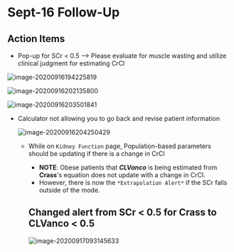 # Sept-16 Follow-Up

## Action Items

- Pop-up for SCr < 0.5 --> Please evaluate for muscle wasting and utilize clinical judgment for estimating CrCl

![image-20200916194225819](C:\Users\kpess\AppData\Roaming\Typora\typora-user-images\image-20200916194225819.png)

![image-20200916202135800](C:\Users\kpess\AppData\Roaming\Typora\typora-user-images\image-20200916202135800.png)

![image-20200916203501841](C:\Users\kpess\AppData\Roaming\Typora\typora-user-images\image-20200916203501841.png)

* Calculator not allowing you to go back and revise patient information

  ![image-20200916204250429](C:\Users\kpess\AppData\Roaming\Typora\typora-user-images\image-20200916204250429.png)

  - While on `Kidney Function` page, Population-based parameters should be updating if there is a change in CrCl

    - **NOTE**: Obese patients that ***CLVanco*** is being estimated from **Crass**'s equation does not update with a change in CrCl. 
    - However, there is now the `*Extrapolation Alert*` if the SCr falls outside of the mode. 

    ## Changed alert from SCr < 0.5 for Crass to CLVanco < 0.5

    ![image-20200917093145633](C:\Users\kpess\AppData\Roaming\Typora\typora-user-images\image-20200917093145633.png)



